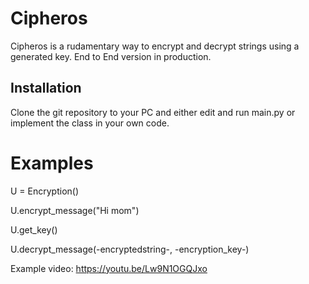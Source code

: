 # Cipheros

Cipheros is a rudamentary way to encrypt and decrypt strings using a generated key. End to End version in production.


## Installation

Clone the git repository to your PC and either edit and run main.py or implement the  class in your own code.
# Examples

U = Encryption()

U.encrypt_message("Hi mom") 

U.get_key() 

U.decrypt_message(-encryptedstring-,  -encryption_key-)

Example video: https://youtu.be/Lw9N1OGQJxo
